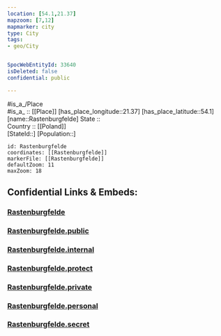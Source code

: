 ```yaml
---
location: [54.1,21.37] 
mapzoom: [7,12] 
mapmarker: city 
type: City
tags:
- geo/City


SpocWebEntityId: 33640
isDeleted: false
confidential: public

---
```

#is_a_/Place  
#is_a_ :: [[Place]] 
[has_place_longitude::21.37] 
[has_place_latitude::54.1] 
[name::Rastenburgfelde] 
State ::  
Country :: [[Poland]]  
[StateId::] 
[Population::] 



```leaflet
id: Rastenburgfelde
coordinates: [[Rastenburgfelde]] 
markerFile: [[Rastenburgfelde]] 
defaultZoom: 11 
maxZoom: 18
```


## Confidential Links & Embeds: 

### [Rastenburgfelde](/_Standards/Earth/Continent/Europe/Europe~East/Poland/Provinces~Poland/Warmian-Masurian/City/Rastenburgfelde.md) 

### [Rastenburgfelde.public](/_public/Earth/Continent/Europe/Europe~East/Poland/Provinces~Poland/Warmian-Masurian/City/Rastenburgfelde.public.md) 

### [Rastenburgfelde.internal](/_internal/Earth/Continent/Europe/Europe~East/Poland/Provinces~Poland/Warmian-Masurian/City/Rastenburgfelde.internal.md) 

### [Rastenburgfelde.protect](/_protect/Earth/Continent/Europe/Europe~East/Poland/Provinces~Poland/Warmian-Masurian/City/Rastenburgfelde.protect.md) 

### [Rastenburgfelde.private](/_private/Earth/Continent/Europe/Europe~East/Poland/Provinces~Poland/Warmian-Masurian/City/Rastenburgfelde.private.md) 

### [Rastenburgfelde.personal](/_personal/Earth/Continent/Europe/Europe~East/Poland/Provinces~Poland/Warmian-Masurian/City/Rastenburgfelde.personal.md) 

### [Rastenburgfelde.secret](/_secret/Earth/Continent/Europe/Europe~East/Poland/Provinces~Poland/Warmian-Masurian/City/Rastenburgfelde.secret.md)

